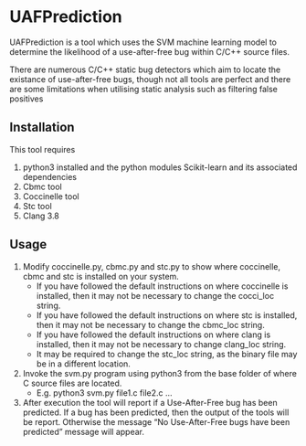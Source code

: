 # UAFPrediction
UAFPrediction is a tool which uses the SVM machine learning model to determine the likelihood of a use-after-free bug within  C/C++ source files. 

There are numerous C/C++ static bug detectors which aim to locate the existance of use-after-free bugs, though not all tools are perfect and there are some limitations when utilising static analysis such as filtering false positives 

## Installation
This tool requires 
1. python3 installed and the python modules Scikit-learn and its associated dependencies
2. Cbmc tool
3. Coccinelle tool
4. Stc tool 
5. Clang 3.8

## Usage
1. Modify coccinelle.py, cbmc.py and stc.py to show where coccinelle, cbmc and stc is installed on your system. 
    * If you have followed the default instructions on where coccinelle is installed, then it may not be necessary to change the cocci_loc string.
    * If you have followed the default instructions on where stc is installed, then it may not be necessary to change the cbmc_loc string.
    * If you have followed the default instructions on where clang is installed, then it may not be necessary to change clang_loc string.
    * It may be required to change the stc_loc string, as the binary file may be in a different location.
2. Invoke the svm.py program using python3 from the base folder of where C source files are located.
    * E.g. python3 svm.py file1.c file2.c …
3. After execution the tool will report if a Use-After-Free bug has been predicted. If a bug has been predicted, then the output of the tools will be report. Otherwise the message “No Use-After-Free bugs have been predicted” message will appear.


